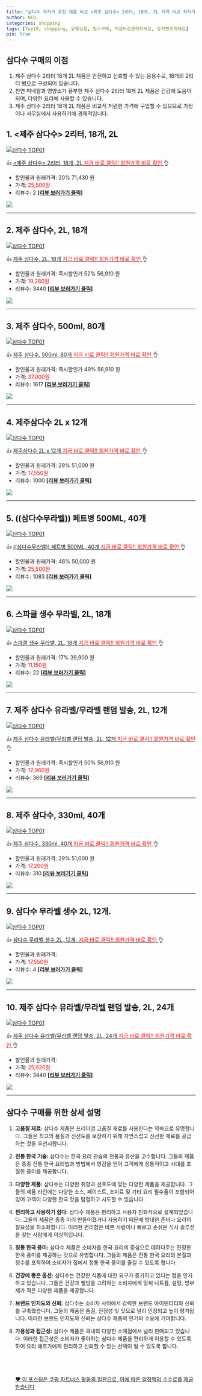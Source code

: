 ```yaml
---
title: "삼다수 최저가 추천 제품 비교 <제주 삼다수> 2리터, 18개, 2L 가격 비교 최저가장점"
author: NEO.
categories: shopping
tags: [Top10, shopping, 유행상품, 필수구매, 지금바로클릭하세요, 놓치면후회해요]
pin: true
---
```

## 삼다수 구매의 이점
1. 제주 삼다수 2리터 18개 2L 제품은 안전하고 신뢰할 수 있는 음용수로, 18개의 2리터 병으로 구성되어 있습니다.
2. 천연 미네랄과 영양소가 풍부한 제주 삼다수 2리터 18개 2L 제품은 건강에 도움이 되며, 다양한 요리에 사용할 수 있습니다.
3. 제주 삼다수 2리터 18개 2L 제품은 비교적 저렴한 가격에 구입할 수 있으므로 가정이나 사무실에서 사용하기에 경제적입니다.

   

## 1. <제주 삼다수> 2리터, 18개, 2L

[![삼다수 TOP01](https://thumbnail9.coupangcdn.com/thumbnails/remote/490x490ex/image/vendor_inventory/5340/d3d056172f62b3bd158012b9aeef7d436678638334cb1253681fca2df1f1.jpg)](https://link.coupang.com/re/AFFSDP?lptag=AF3617701&subid=GithubCoopas&pageKey=7652392892&traceid=V0-153&itemId=20364740171&vendorItemId=84180910309)


👍 [<제주 삼다수> 2리터, 18개, 2L <font color=red> 지금 바로 클릭!! 회원가격 바로 확인 </font> ](https://link.coupang.com/re/AFFSDP?lptag=AF3617701&subid=GithubCoopas&pageKey=7652392892&traceid=V0-153&itemId=20364740171&vendorItemId=84180910309) 👌 


- 할인율과 원래가격: 20%  71,430   원
- 가격: <span style='color:red'>25,500원</span>
- 리뷰수: 2  [**[리뷰 보러가기 클릭]**](https://link.coupang.com/re/AFFSDP?lptag=AF3617701&subid=GithubCoopas&pageKey=7652392892&traceid=V0-153&itemId=20364740171&vendorItemId=84180910309)

[![](/discount_price.png)](https://link.coupang.com/re/AFFSDP?lptag=AF3617701&subid=GithubCoopas&pageKey=7652392892&traceid=V0-153&itemId=20364740171&vendorItemId=84180910309)

---


   

## 2. 제주 삼다수, 2L, 18개

[![삼다수 TOP01](https://thumbnail6.coupangcdn.com/thumbnails/remote/490x490ex/image/retail/images/1216004256363846-25264988-d88f-4def-a62f-f93cfb1e5bd7.jpg)](https://link.coupang.com/re/AFFSDP?lptag=AF3617701&subid=GithubCoopas&pageKey=5585425593&traceid=V0-153&itemId=20047450444&vendorItemId=86469812575)


👍 [제주 삼다수, 2L, 18개 <font color=red> 지금 바로 클릭!! 회원가격 바로 확인 </font> ](https://link.coupang.com/re/AFFSDP?lptag=AF3617701&subid=GithubCoopas&pageKey=5585425593&traceid=V0-153&itemId=20047450444&vendorItemId=86469812575) 👌 


- 할인율과 원래가격: 즉시할인가 52%  56,910   원
- 가격: <span style='color:red'>19,280원</span>
- 리뷰수: 3440  [**[리뷰 보러가기 클릭]**](https://link.coupang.com/re/AFFSDP?lptag=AF3617701&subid=GithubCoopas&pageKey=5585425593&traceid=V0-153&itemId=20047450444&vendorItemId=86469812575)

[![](/discount_price.png)](https://link.coupang.com/re/AFFSDP?lptag=AF3617701&subid=GithubCoopas&pageKey=5585425593&traceid=V0-153&itemId=20047450444&vendorItemId=86469812575)

---


   

## 3. 제주 삼다수, 500ml, 80개

[![삼다수 TOP01](https://thumbnail10.coupangcdn.com/thumbnails/remote/490x490ex/image/retail/images/38b5405a-155a-4c99-a1d4-15c9e2818e1c6823446177396237417.png)](https://link.coupang.com/re/AFFSDP?lptag=AF3617701&subid=GithubCoopas&pageKey=5585425593&traceid=V0-153&itemId=20398537052&vendorItemId=86469814060)


👍 [제주 삼다수, 500ml, 80개 <font color=red> 지금 바로 클릭!! 회원가격 바로 확인 </font> ](https://link.coupang.com/re/AFFSDP?lptag=AF3617701&subid=GithubCoopas&pageKey=5585425593&traceid=V0-153&itemId=20398537052&vendorItemId=86469814060) 👌 


- 할인율과 원래가격: 즉시할인가 49%  56,910   원
- 가격: <span style='color:red'>37,000원</span>
- 리뷰수: 1617  [**[리뷰 보러가기 클릭]**](https://link.coupang.com/re/AFFSDP?lptag=AF3617701&subid=GithubCoopas&pageKey=5585425593&traceid=V0-153&itemId=20398537052&vendorItemId=86469814060)

[![](/discount_price.png)](https://link.coupang.com/re/AFFSDP?lptag=AF3617701&subid=GithubCoopas&pageKey=5585425593&traceid=V0-153&itemId=20398537052&vendorItemId=86469814060)

---


   

## 4. 제주삼다수 2L x 12개

[![삼다수 TOP01](https://thumbnail9.coupangcdn.com/thumbnails/remote/490x490ex/image/vendor_inventory/d0e5/2c9e814aa63970fb265e95540ac73580e46511011c168d34e35334a091e4.jpg)](https://link.coupang.com/re/AFFSDP?lptag=AF3617701&subid=GithubCoopas&pageKey=7329547871&traceid=V0-153&itemId=18814727601&vendorItemId=73330707416)


👍 [제주삼다수 2L x 12개 <font color=red> 지금 바로 클릭!! 회원가격 바로 확인 </font> ](https://link.coupang.com/re/AFFSDP?lptag=AF3617701&subid=GithubCoopas&pageKey=7329547871&traceid=V0-153&itemId=18814727601&vendorItemId=73330707416) 👌 


- 할인율과 원래가격: 29%  51,000   원
- 가격: <span style='color:red'>17,550원</span>
- 리뷰수: 1000  [**[리뷰 보러가기 클릭]**](https://link.coupang.com/re/AFFSDP?lptag=AF3617701&subid=GithubCoopas&pageKey=7329547871&traceid=V0-153&itemId=18814727601&vendorItemId=73330707416)

[![](/discount_price.png)](https://link.coupang.com/re/AFFSDP?lptag=AF3617701&subid=GithubCoopas&pageKey=7329547871&traceid=V0-153&itemId=18814727601&vendorItemId=73330707416)

---


   

## 5. ((삼다수무라벨)) 페트병 500ML, 40개

[![삼다수 TOP01](https://thumbnail7.coupangcdn.com/thumbnails/remote/490x490ex/image/vendor_inventory/8680/1f4bef2d2b7de63202b5cf7f2afa50f338065b71fb30b0ce24ccdff1c9cf.jpg)](https://link.coupang.com/re/AFFSDP?lptag=AF3617701&subid=GithubCoopas&pageKey=7270239361&traceid=V0-153&itemId=18539675444&vendorItemId=74183721794)


👍 [((삼다수무라벨)) 페트병 500ML, 40개 <font color=red> 지금 바로 클릭!! 회원가격 바로 확인 </font> ](https://link.coupang.com/re/AFFSDP?lptag=AF3617701&subid=GithubCoopas&pageKey=7270239361&traceid=V0-153&itemId=18539675444&vendorItemId=74183721794) 👌 


- 할인율과 원래가격: 46%  50,000   원
- 가격: <span style='color:red'>25,500원</span>
- 리뷰수: 1083  [**[리뷰 보러가기 클릭]**](https://link.coupang.com/re/AFFSDP?lptag=AF3617701&subid=GithubCoopas&pageKey=7270239361&traceid=V0-153&itemId=18539675444&vendorItemId=74183721794)

[![](/discount_price.png)](https://link.coupang.com/re/AFFSDP?lptag=AF3617701&subid=GithubCoopas&pageKey=7270239361&traceid=V0-153&itemId=18539675444&vendorItemId=74183721794)

---


   

## 6. 스파클 생수 무라벨, 2L, 18개

[![삼다수 TOP01](https://thumbnail6.coupangcdn.com/thumbnails/remote/490x490ex/image/vendor_inventory/66ce/11cdf44051bd847e21c47b8f9f4b613dd174ca18035ce3c49339072093ff.jpg)](https://link.coupang.com/re/AFFSDP?lptag=AF3617701&subid=GithubCoopas&pageKey=6830320694&traceid=V0-153&itemId=18265450257&vendorItemId=83406358914)


👍 [스파클 생수 무라벨, 2L, 18개 <font color=red> 지금 바로 클릭!! 회원가격 바로 확인 </font> ](https://link.coupang.com/re/AFFSDP?lptag=AF3617701&subid=GithubCoopas&pageKey=6830320694&traceid=V0-153&itemId=18265450257&vendorItemId=83406358914) 👌 


- 할인율과 원래가격: 17%  39,900   원
- 가격: <span style='color:red'>11,150원</span>
- 리뷰수: 22  [**[리뷰 보러가기 클릭]**](https://link.coupang.com/re/AFFSDP?lptag=AF3617701&subid=GithubCoopas&pageKey=6830320694&traceid=V0-153&itemId=18265450257&vendorItemId=83406358914)

[![](/discount_price.png)](https://link.coupang.com/re/AFFSDP?lptag=AF3617701&subid=GithubCoopas&pageKey=6830320694&traceid=V0-153&itemId=18265450257&vendorItemId=83406358914)

---


   

## 7. 제주 삼다수 유라벨/무라벨 랜덤 발송, 2L, 12개

[![삼다수 TOP01](https://thumbnail10.coupangcdn.com/thumbnails/remote/490x490ex/image/vendor_inventory/a606/f4de9d3e192d4fdcf2639402bc207469386625d9b14ae23efb979d6a3a34.jpg)](https://link.coupang.com/re/AFFSDP?lptag=AF3617701&subid=GithubCoopas&pageKey=7488296267&traceid=V0-153&itemId=19705469094&vendorItemId=78448335725)


👍 [제주 삼다수 유라벨/무라벨 랜덤 발송, 2L, 12개 <font color=red> 지금 바로 클릭!! 회원가격 바로 확인 </font> ](https://link.coupang.com/re/AFFSDP?lptag=AF3617701&subid=GithubCoopas&pageKey=7488296267&traceid=V0-153&itemId=19705469094&vendorItemId=78448335725) 👌 


- 할인율과 원래가격: 즉시할인가 50%  56,910   원
- 가격: <span style='color:red'>12,960원</span>
- 리뷰수: 369  [**[리뷰 보러가기 클릭]**](https://link.coupang.com/re/AFFSDP?lptag=AF3617701&subid=GithubCoopas&pageKey=7488296267&traceid=V0-153&itemId=19705469094&vendorItemId=78448335725)

[![](/discount_price.png)](https://link.coupang.com/re/AFFSDP?lptag=AF3617701&subid=GithubCoopas&pageKey=7488296267&traceid=V0-153&itemId=19705469094&vendorItemId=78448335725)

---


   

## 8. 제주 삼다수, 330ml, 40개

[![삼다수 TOP01](https://thumbnail6.coupangcdn.com/thumbnails/remote/490x490ex/image/retail/images/1215577453974434-24aabfc3-79e4-4e23-b396-d336af70c715.jpg)](https://link.coupang.com/re/AFFSDP?lptag=AF3617701&subid=GithubCoopas&pageKey=5585425593&traceid=V0-153&itemId=19676698929&vendorItemId=86471109301)


👍 [제주 삼다수, 330ml, 40개 <font color=red> 지금 바로 클릭!! 회원가격 바로 확인 </font> ](https://link.coupang.com/re/AFFSDP?lptag=AF3617701&subid=GithubCoopas&pageKey=5585425593&traceid=V0-153&itemId=19676698929&vendorItemId=86471109301) 👌 


- 할인율과 원래가격: 29%  51,000   원
- 가격: <span style='color:red'>17,200원</span>
- 리뷰수: 310  [**[리뷰 보러가기 클릭]**](https://link.coupang.com/re/AFFSDP?lptag=AF3617701&subid=GithubCoopas&pageKey=5585425593&traceid=V0-153&itemId=19676698929&vendorItemId=86471109301)

[![](/discount_price.png)](https://link.coupang.com/re/AFFSDP?lptag=AF3617701&subid=GithubCoopas&pageKey=5585425593&traceid=V0-153&itemId=19676698929&vendorItemId=86471109301)

---


   

## 9. 삼다수 무라벨 생수 2L, 12개.

[![삼다수 TOP01](https://thumbnail6.coupangcdn.com/thumbnails/remote/490x490ex/image/vendor_inventory/4438/4cb082a3db943dd60d849a1897b990fb53d1b0049e565230f0217bf4e09b.jpg)](https://link.coupang.com/re/AFFSDP?lptag=AF3617701&subid=GithubCoopas&pageKey=7233768820&traceid=V0-153&itemId=18361786054&vendorItemId=83712412220)


👍 [삼다수 무라벨 생수 2L, 12개. <font color=red> 지금 바로 클릭!! 회원가격 바로 확인 </font> ](https://link.coupang.com/re/AFFSDP?lptag=AF3617701&subid=GithubCoopas&pageKey=7233768820&traceid=V0-153&itemId=18361786054&vendorItemId=83712412220) 👌 


- 할인율과 원래가격: 
- 가격: <span style='color:red'>17,550원</span>
- 리뷰수: 4  [**[리뷰 보러가기 클릭]**](https://link.coupang.com/re/AFFSDP?lptag=AF3617701&subid=GithubCoopas&pageKey=7233768820&traceid=V0-153&itemId=18361786054&vendorItemId=83712412220)

[![](/discount_price.png)](https://link.coupang.com/re/AFFSDP?lptag=AF3617701&subid=GithubCoopas&pageKey=7233768820&traceid=V0-153&itemId=18361786054&vendorItemId=83712412220)

---


   

## 10. 제주 삼다수 유라벨/무라벨 랜덤 발송, 2L, 24개

[![삼다수 TOP01](https://thumbnail9.coupangcdn.com/thumbnails/remote/490x490ex/image/vendor_inventory/cf24/9892d4c57795afedc61d83993f90966a8329d76fe4f77eb4368dde0802d5.jpg)](https://link.coupang.com/re/AFFSDP?lptag=AF3617701&subid=GithubCoopas&pageKey=7488296267&traceid=V0-153&itemId=18230957095&vendorItemId=78448338945)


👍 [제주 삼다수 유라벨/무라벨 랜덤 발송, 2L, 24개 <font color=red> 지금 바로 클릭!! 회원가격 바로 확인 </font> ](https://link.coupang.com/re/AFFSDP?lptag=AF3617701&subid=GithubCoopas&pageKey=7488296267&traceid=V0-153&itemId=18230957095&vendorItemId=78448338945) 👌 


- 할인율과 원래가격: 
- 가격: <span style='color:red'>25,920원</span>
- 리뷰수: 3440  [**[리뷰 보러가기 클릭]**](https://link.coupang.com/re/AFFSDP?lptag=AF3617701&subid=GithubCoopas&pageKey=7488296267&traceid=V0-153&itemId=18230957095&vendorItemId=78448338945)

[![](/discount_price.png)](https://link.coupang.com/re/AFFSDP?lptag=AF3617701&subid=GithubCoopas&pageKey=7488296267&traceid=V0-153&itemId=18230957095&vendorItemId=78448338945)

---
## 삼다수 구매를 위한 상세 설명
1. **고품질 재료:** 삼다수 제품은 프리미엄 고품질 재료를 사용한다는 약속으로 유명합니다. 그들은 최고의 품질과 신선도를 보장하기 위해 자연스럽고 신선한 재료를 공급하는 것을 우선시합니다.

2. **전통 한국 기술:** 삼다수는 한국 요리 관습의 전통과 유산을 고수합니다. 그들의 제품은 종종 전통 한국 요리법과 방법에서 영감을 얻어 고객에게 정통적이고 시대를 초월한 풍미를 제공합니다.

3. **다양한 제품:** 삼다수는 다양한 취향과 선호도에 맞는 다양한 제품을 제공합니다. 그들의 제품 라인에는 다양한 소스, 페이스트, 조미료 및 기타 요리 필수품이 포함되어 있어 고객이 다양한 한국 맛을 탐험하고 시도할 수 있습니다.

4. **편리하고 사용하기 쉽다:** 삼다수 제품은 편리하고 사용자 친화적으로 설계되었습니다. 그들의 제품은 종종 미리 만들어졌거나 사용하기 때문에 방대한 준비나 요리의 필요성을 최소화합니다. 이러한 편리함은 바쁜 사람이나 빠르고 손쉬운 식사 솔루션을 찾는 사람에게 이상적입니다.

5. **정통 한국 풍미:** 삼다수 제품은 소비자를 한국 요리의 중심으로 데려다주는 진정한 한국 풍미를 제공하는 것으로 유명합니다. 그들의 제품은 전통 한국 요리의 본질과 정수를 포착하여 소비자가 집에서 정통 한국 풍미를 즐길 수 있도록 합니다.

6. **건강에 좋은 옵션:** 삼다수는 건강한 식품에 대한 요구가 증가하고 있다는 점을 인지하고 있습니다. 그들은 건강과 웰빙을 고려하는 소비자에게 맞춰 나트륨, 설탕, 방부제가 적은 다양한 제품을 제공합니다.

7. **브랜드 인지도와 신뢰:** 삼다수는 소비자 사이에서 강력한 브랜드 아이덴티티와 신뢰를 구축했습니다. 그들의 제품은 품질, 진정성 및 맛으로 널리 인정되고 높이 평가됩니다. 이러한 브랜드 인지도와 신뢰는 삼다수 제품의 인기와 수요에 기여합니다.

8. **가용성과 접근성:** 삼다수 제품은 국내외 다양한 소매점에서 널리 판매되고 있습니다. 이러한 접근성은 소비자가 좋아하는 삼다수 제품을 편리하게 이용할 수 있도록 하여 요리 애호가에게 편리하고 신뢰할 수 있는 선택이 될 수 있도록 합니다.<br><br><br><br><br> [ ❤  이 포스팅은 쿠팡 파트너스 활동의 일환으로, 이에 따른 일정액의 수수료를 제공받습니다](https://link.coupang.com/a/bcEFyh)